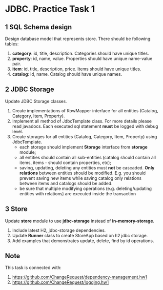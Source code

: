 JDBC. Practice Task 1
===============

1 SQL Schema design
-------------------

Design database model that represents store. 
There should be following tables:

1. **category**: id, title, description. Categories should have unique titles.
2. **property**: id, name, value. Properties should have unique name-value pair.
3. **item**: id, title, description, price. Items should have unique titles.
4. **catalog**: id, name. Catalog should have unique names.

2 JDBC Storage
------------

Update JDBC Storage classes.

 1. Create implementations of RowMapper interface for all entities (Catalog, Category, Item, Property).
 2. Implement all method of JdbcTemplate class. For more details please read javadocs. Each executed sql statement **must** be logged with debug level. 
 3. Create storages for all entities (Catalog, Category, Item, Property) using JdbcTemplate. 
    * each storage should implement **Storage** interface from **storage** module;
    * all entities should contain all sub-entities (catalog should contain all items, items - should contain properties, etc);
    * saving, updating, deleting any entities must **not** be cascaded. 
    **Only relations** between entities should be modified. 
    E.g. you should prevent saving new items while saving catalog only relations between items and catalogs should be added.
    * be sure that multiple modifying operations (e.g. deleting/updating entities with relations) are executed inside the transaction 

3 Store
-------

Update **store** module to use **jdbc-storage** instead of **in-memory-storage**. 

 1. Include latest H2, jdbc-storage dependencies.
 2. Update **Runner** class to create StoreApp based on h2 jdbc storage.  
 3. Add examples that demonstrates update, delete, find by id operations.

Note
-------
This task is connected with: 
1. https://github.com/ChangeRequest/dependency-management.hw1 
2. https://github.com/ChangeRequest/logging.hw1
